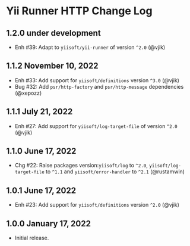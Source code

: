 # Yii Runner HTTP Change Log

## 1.2.0 under development

- Enh #39: Adapt to `yiisoft/yii-runner` of version `^2.0` (@vjik)

## 1.1.2 November 10, 2022

- Enh #33: Add support for `yiisoft/definitions` version `^3.0` (@vjik)
- Bug #32: Add `psr/http-factory` and `psr/http-message` dependencies (@xepozz)

## 1.1.1 July 21, 2022

- Enh #27: Add support for `yiisoft/log-target-file` of version `^2.0` (@vjik)

## 1.1.0 June 17, 2022

- Chg #22: Raise packages version:`yiisoft/log` to `^2.0`, `yiisoft/log-target-file` to `^1.1` and 
  `yiisoft/error-handler` to `^2.1` (@rustamwin)

## 1.0.1 June 17, 2022

- Enh #23: Add support for `yiisoft/definitions` version `^2.0` (@vjik)

## 1.0.0 January 17, 2022

- Initial release.

